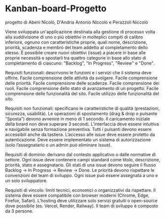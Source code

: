 # Kanban-board-Progetto
progetto di Abeni Nicolò, D'Andria Antonio Niccolò e Perazzoli Niccolò

Viene sviluppata un'applicazione destinata alla gestione di processo volta alla suddivisione di uno o più obiettivi in molteplici compiti di calibro inferiore, ognuno con caratteristiche proprie, quali nome, descrizione, priorità, scadenza e membro del team addetto al completamento dello stesso. È possibile creare nuovi obiettivi (issue) a piacere in base alle proprie necessità e spostarli tra quattro categorie in base allo stato di completamento di ciascuno: "Backlog", "In Progress", "Review" e "Done".

Requisiti funzionali: descrivono le funzioni e i servizi che il sistema deve offrire.
	Facile comprensione delle attività da svolgere.
	Facile comprensione delle priorità.
	Facile comprensione delle scadenze.
	Facile comprensione dei ruoli.
	Facile comprensione dello stato di avanzamento di un progetto.
	Facile comprensione delle funzionalità del sito.
	Facile utilizzo delle funzionalità del sito.

Requisiti non funzionali: specificano le caratteristiche di qualità (prestazioni, sicurezza, usabilità).
	Le operazioni di spostamento (drag & drop o pulsante “Sposta”) devono avvenire in meno di 1 secondo.
	Il caricamento iniziale della board non deve superare 3 secondi.
	L’interfaccia deve essere intuitiva e navigabile senza formazione preventiva.
	Tutti i pulsanti devono essere accessibili anche da tastiera.
	L’accesso alle issue deve essere protetto da autenticazione.
	Deve essere implementato un sistema di autorizzazione (solo l’assegnatario o un admin può eliminare issue).

Requisiti di dominio: derivano dal contesto applicativo o dalle normative di settore.
	Ogni issue deve contenere campi standard come titolo, descrizione, priorità, stato e assegnatario.
	Gli stati di una issue devono seguire il flusso Backlog → In Progress → Review → Done.
	Le priorità devono rispettare le convenzioni del team di sviluppo.
	Ogni issue può essere assegnata a uno e un solo sviluppatore.

Requisiti di vincolo: limiti tecnici, economici o organizzativi da rispettare.
	Il sistema deve essere compatibile con browser moderni (Chrome, Edge, Firefox, Safari).
	L’hosting deve utilizzare solo servizi gratuiti o open-source dove possibile (es. Vercel, Render, Railway).
	Il team di sviluppo è composto da 3 persone.
